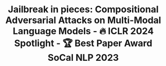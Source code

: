 <!-- # Jailbreak-In-Pieces
Jailbreak in pieces: Compositional Adversarial Attacks on Multi-Modal Language Models - 🔥 ICLR 2024 Spotlight - 🏆 Best Paper Award SoCal NLP 2023 -->
<h1 align="center">Jailbreak in pieces: Compositional Adversarial Attacks on Multi-Modal Language Models - 🔥 ICLR 2024 Spotlight - 🏆 Best Paper Award SoCal NLP 2023</h1>